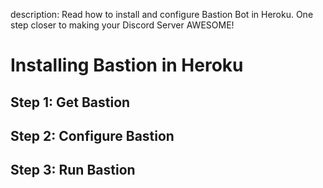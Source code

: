 description: Read how to install and configure Bastion Bot in Heroku. One step closer to making your Discord Server AWESOME!

# Installing Bastion in Heroku

## Step 1: Get Bastion

## Step 2: Configure Bastion

## Step 3: Run Bastion
